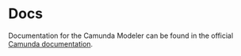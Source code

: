 # Docs

Documentation for the Camunda Modeler can be found in the official [Camunda documentation](https://docs.camunda.io/docs/components/modeler/desktop-modeler/).
